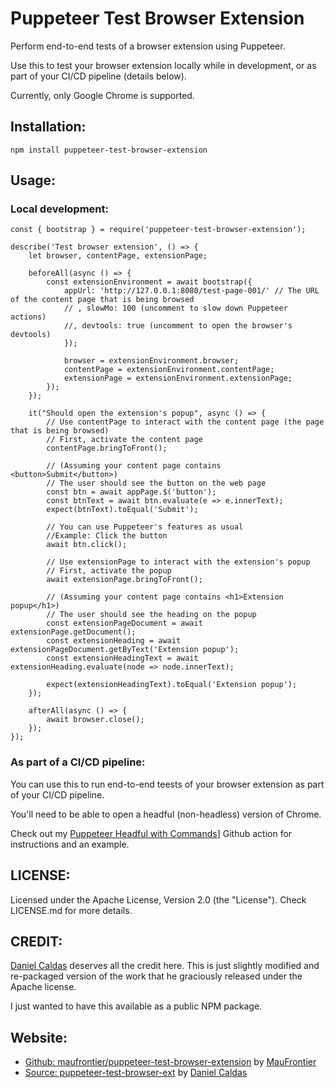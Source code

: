 # Puppeteer Test Browser Extension

Perform end-to-end tests of a browser extension using Puppeteer.

Use this to test your browser extension locally while in development, or as part of your CI/CD pipeline (details below).

Currently, only Google Chrome is supported.

## Installation:

    npm install puppeteer-test-browser-extension

## Usage:

### Local development:
    
    const { bootstrap } = require('puppeteer-test-browser-extension');

    describe('Test browser extension', () => {
        let browser, contentPage, extensionPage;
        
        beforeAll(async () => {
            const extensionEnvironment = await bootstrap({
                appUrl: 'http://127.0.0.1:8080/test-page-001/' // The URL of the content page that is being browsed
                // , slowMo: 100 (uncomment to slow down Puppeteer actions)
                //, devtools: true (uncomment to open the browser's devtools)
                });
            
                browser = extensionEnvironment.browser;
                contentPage = extensionEnvironment.contentPage;
                extensionPage = extensionEnvironment.extensionPage;
            });
        });
            
        it("Should open the extension's popup", async () => {
            // Use contentPage to interact with the content page (the page that is being browsed)
            // First, activate the content page
            contentPage.bringToFront();

            // (Assuming your content page contains <button>Submit</button>)
            // The user should see the button on the web page
            const btn = await appPage.$('button');
            const btnText = await btn.evaluate(e => e.innerText);
            expect(btnText).toEqual('Submit');

            // You can use Puppeteer's features as usual
            //Example: Click the button
            await btn.click();

            // Use extensionPage to interact with the extension's popup
            // First, activate the popup
            await extensionPage.bringToFront();

            // (Assuming your content page contains <h1>Extension popup</h1>)
            // The user should see the heading on the popup
            const extensionPageDocument = await extensionPage.getDocument();
            const extensionHeading = await extensionPageDocument.getByText('Extension popup');
            const extensionHeadingText = await extensionHeading.evaluate(node => node.innerText);

            expect(extensionHeadingText).toEqual('Extension popup');
        });
        
        afterAll(async () => {
            await browser.close();
        });
    });

### As part of a CI/CD pipeline:

You can use this to run end-to-end teests of your browser extension as part of your CI/CD pipeline.

You'll need to be able to open a headful (non-headless) version of Chrome.

Check out my [Puppeteer Headful with Commands](https://github.com/marketplace/actions/puppeteer-headful-with-commands)] Github action for instructions and an example.

## LICENSE:

Licensed under the Apache License, Version 2.0 (the "License"). Check LICENSE.md for more details.

## CREDIT:

[Daniel Caldas](https://github.com/danielcaldas) deserves all the credit here. This is just slightly modified and re-packaged version of the work that he graciously released under the Apache license.

I just wanted to have this available as a public NPM package.

## Website:

- [Github: maufrontier/puppeteer-test-browser-extension](https://github.com/maufrontier/puppeteer-test-browser-extension) by [MauFrontier](https://github.com/maufrontier)
- [Source: puppeteer-test-browser-ext](https://github.com/tweak-extension/puppeteer-test-browser-ext) by [Daniel Caldas](https://github.com/danielcaldas)